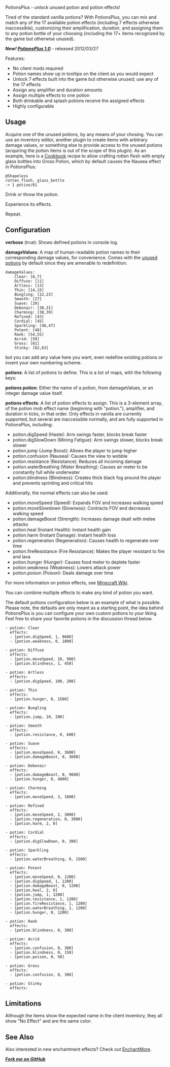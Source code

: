 PotionsPlus - unlock unused potion and potion effects!

Tired of the standard vanilla potions? With PotionsPlus, you can mix
and match any of the 17 available potion effects (including 7 effects otherwise inaccessible), 
customizing their amplification, duration, and assigning them to any potion bottle of your choosing
(including the 17+ items recognized by the game but otherwise unused).

***New! [PotionsPlus 1.0](http://dev.bukkit.org/server-mods/potionsplus/files/1-potions-plus-1-0/)*** - released 2012/03/27

Features:

* No client mods required
* Potion names show up in tooltips on the client as you would expect
* Unlock 7 effects built into the game but otherwise unused; use any of the 17 effects
* Assign any amplifier and duration amounts
* Assign multiple effects to one potion
* Both drinkable and splash potions receive the assigned effects
* Highly configurable

## Usage

Acquire one of the unused potions, by any means of your chosing. You can use an inventory
editor, another plugin to create items with arbitrary damage values, or something else
to provide access to the unused potions (acquiring the potion items is out of the scope
of this plugin). As an example, here is a 
[Cookbook](http://dev.bukkit.org/server-mods/cookbook/) recipe to allow crafting rotten flesh
with empty glass bottles into Gross Potion, which by default causes the Nausea effect in PotionsPlus:

    @Shapeless
    rotten_flesh, glass_bottle
    -> 1 potion/61

Drink or throw the potion.

Experience its effects.

Repeat.

## Configuration

**verbose** (true): Shows defined potions in console log.

**damageValues**: A map of human-readable potion names to their corresponding damage values, for convenience.
Comes with the [unused potions](http://www.minecraftwiki.net/wiki/Potions#Unused_Potions) by default since they are
amenable to redefinition:

    damageValues:
        Clear: [6,7]
        Diffuse: [11]
        Artless: [13]
        Thin: [14,15]
        Bungling: [22,23]
        Smooth: [27]
        Suave: [29]
        Debonair: [30,31]
        Charming: [38,39]
        Refined: [43]
        Cordial: [45]
        Sparkling: [46,47]
        Potent: [48]
        Rank: [54,55]
        Acrid: [59]
        Gross: [61]
        Stinky: [62,63]

but you can add any value here you want, even redefine existing potions or invent your own numbering scheme.

**potions**: A list of potions to define. This is a list of maps, with the following keys:

**potions potion**: Either the name of a potion, from damageValues, or an integer damage value itself.

**potions effects**: A list of potion effects to assign. This is a 3-element array, of the 
potion mob effect name (beginning with "potion."), amplifier, and duration in ticks, in that order. 
Only effects in vanilla are currently supported, but several are inaccessible normally, and are fully supported in PotionsPlus, including:

* potion.digSpeed (Haste): Arm swings faster, blocks break faster
* potion.digSlowDown (Mining Fatigue): Arm swings slower, blocks break slower
* potion.jump (Jump Boost): Allows the player to jump higher
* potion.confusion (Nausea): Causes the view to wobble 
* potion.resistance (Resistance): Reduces all incoming damage
* potion.waterBreathing (Water Breathing): Causes air meter to be constantly full while underwater
* potion.blindness (Blindness): Creates thick black fog around the player and prevents sprinting and critical hits

Additionally, the normal effects can also be used:

* potion.moveSpeed (Speed): Expands FOV and increases walking speed
* potion.moveSlowdown (Slowness): Contracts FOV and decreases walking speed
* potion.damageBoost (Strength): Increases damage dealt with melee attacks
* potion.heal (Instant Health): Instant health gain
* potion.harm (Instant Damage): Instant health loss
* potion.regeneration (Regeneration): Causes health to regenerate over time
* potion.fireResistance (Fire Resistance): Makes the player resistant to fire and lava
* potion.hunger (Hunger): Causes food meter to deplete faster
* potion.weakness (Weakness): Lowers attack power
* potion.poison (Poison): Deals damage over time

For more information on potion effects, see [Minecraft Wiki](http://www.minecraftwiki.net/wiki/Potion_effects#Parameters).

You can combine multiple effects to make any kind of potion you want.

The default potions configuration below is an example of what is possible.
Please note, the defaults are only meant as a starting point, the idea behind PotionsPlus is you can configure your own
custom potions to your liking. Feel free to share your favorite potions in the discussion thread below.

    - potion: Clear
      effects:
      - [potion.digSpeed, 1, 9600]
      - [potion.weakness, 0, 1800]
    
    - potion: Diffuse
      effects:
      - [potion.moveSpeed, 10, 900]
      - [potion.blindness, 1, 450]
    
    - potion: Artless
      effects:
      - [potion.digSpeed, 100, 200]
    
    - potion: Thin
      effects:
      - [potion.hunger, 0, 1500]
    
    - potion: Bungling
      effects:
      - [potion.jump, 10, 200]
    
    - potion: Smooth
      effects:
      - [potion.resistance, 0, 600]
    
    - potion: Suave
      effects:
      - [potion.moveSpeed, 0, 3600]
      - [potion.damageBoost, 0, 3600]
    
    - potion: Debonair
      effects:
      - [potion.damageBoost, 0, 9600]
      - [potion.hunger, 0, 4800]
    
    - potion: Charming
      effects:
      - [potion.moveSpeed, 3, 1800]
    
    - potion: Refined
      effects:
      - [potion.moveSpeed, 2, 3000]
      - [potion.regeneration, 0, 3000]
      - [potion.harm, 2, 0]
    
    - potion: Cordial
      effects:
      - [potion.digSlowDown, 0, 300]
    
    - potion: Sparkling
      effects:
      - [potion.waterBreathing, 0, 1500]
    
    - potion: Potent
      effects:
      - [potion.moveSpeed, 0, 1200]
      - [potion.digSpeed, 1, 1200]
      - [potion.damageBoost, 0, 1200]
      - [potion.heal, 2, 0]
      - [potion.jump, 1, 1200]
      - [potion.resistance, 1, 1200]
      - [potion.fireResistance, 1, 1200]
      - [potion.waterBreathing, 1, 1200]
      - [potion.hunger, 0, 1200]
    
    - potion: Rank
      effects:
      - [potion.blindness, 0, 300]
    
    - potion: Acrid
      effects:
      - [potion.confusion, 0, 300]
      - [potion.blindness, 0, 150]
      - [potion.poison, 0, 50]
    
    - potion: Gross
      effects:
      - [potion.confusion, 0, 300]
    
    - potion: Stinky
      effects:

## Limitations

Although the items show the expected name in the client inventory, they all show "No Effect"
and are the same color.

## See Also

Also interested in new enchantment effects? Check out [EnchantMore](http://dev.bukkit.org/server-mods/enchantmore/).

***[Fork me on GitHub](https://github.com/mushroomhostage/PotionsPlus)***
